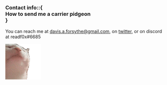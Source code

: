 ### <div class="head-wrapper"><span class="head pe-1">Contact info</span><span class="green pe-1">::</span><span class="blue pe-1">{</span><div class="subhead">How to send me a carrier pidgeon</div><span class="blue">}</span></div>
You can reach me at [davis.a.forsythe@gmail.com](mailto:davis.a.forsythe@gmail.com), on [twitter](https://twitter.com/messages/compose?recipient_id=1279457739983532038), or on discord at readf0x#6685

![catJAM](/src/assets/catJAM.webp)
